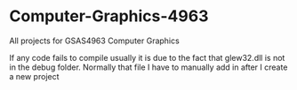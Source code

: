 # Computer-Graphics-4963
All projects for GSAS4963 Computer Graphics

If any code fails to compile usually it is due to the fact that glew32.dll is not in the debug folder. Normally that file I have to manually add in after I create a new project
